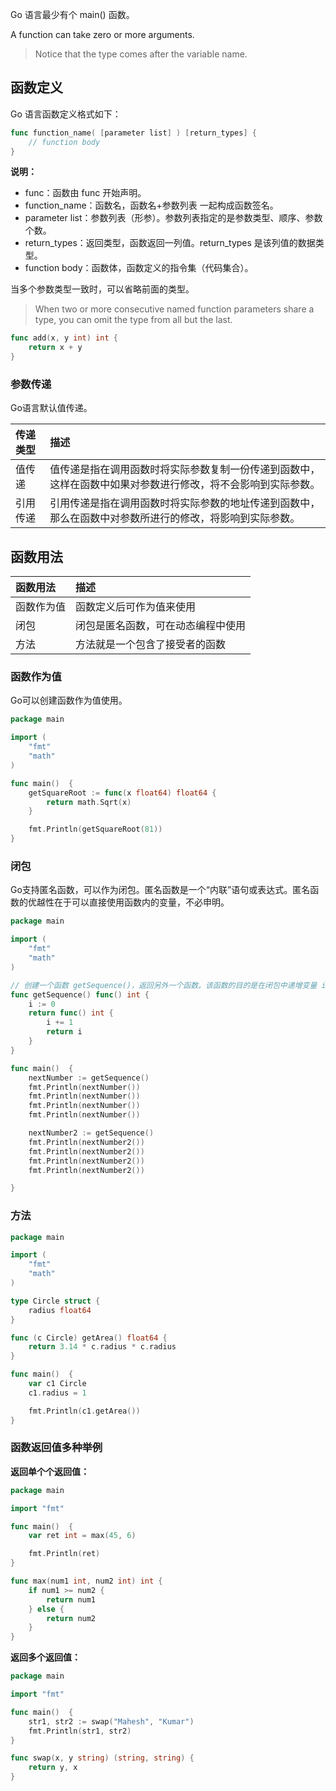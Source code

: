 Go 语言最少有个 main\(\) 函数。

A function can take zero or more arguments.

> Notice that the type comes after the variable name.

## 函数定义

Go 语言函数定义格式如下：

```go
func function_name( [parameter list] ) [return_types] {
    // function body
}
```

**说明：**

* func：函数由 func 开始声明。
* function\_name：函数名，函数名+参数列表 一起构成函数签名。
* parameter list：参数列表（形参）。参数列表指定的是参数类型、顺序、参数个数。
* return\_types：返回类型，函数返回一列值。return\_types 是该列值的数据类型。
* function body：函数体，函数定义的指令集（代码集合）。

当多个参数类型一致时，可以省略前面的类型。

> When two or more consecutive named function parameters share a type, you can omit the type from all but the last.

```go
func add(x, y int) int {
    return x + y
}
```

### 参数传递

Go语言默认值传递。

| 传递类型 | 描述 |
| :--- | :--- |
| 值传递 | 值传递是指在调用函数时将实际参数复制一份传递到函数中，这样在函数中如果对参数进行修改，将不会影响到实际参数。 |
| 引用传递 | 引用传递是指在调用函数时将实际参数的地址传递到函数中，那么在函数中对参数所进行的修改，将影响到实际参数。 |

## 函数用法

| 函数用法 | 描述 |
| :--- | :--- |
| 函数作为值 | 函数定义后可作为值来使用 |
| 闭包 | 闭包是匿名函数，可在动态编程中使用 |
| 方法 | 方法就是一个包含了接受者的函数 |

### 函数作为值

Go可以创建函数作为值使用。

```go
package main

import (
    "fmt"
    "math"
)

func main()  {
    getSquareRoot := func(x float64) float64 {
        return math.Sqrt(x)
    }

    fmt.Println(getSquareRoot(81))
}
```

### 闭包

Go支持匿名函数，可以作为闭包。匿名函数是一个“内联”语句或表达式。匿名函数的优越性在于可以直接使用函数内的变量，不必申明。

```go
package main

import (
    "fmt"
    "math"
)

// 创建一个函数 getSequence()，返回另外一个函数。该函数的目的是在闭包中递增变量 i。
func getSequence() func() int {
    i := 0
    return func() int {
        i += 1
        return i
    }
}

func main()  {
    nextNumber := getSequence()
    fmt.Println(nextNumber())
    fmt.Println(nextNumber())
    fmt.Println(nextNumber())
    fmt.Println(nextNumber())

    nextNumber2 := getSequence()
    fmt.Println(nextNumber2())
    fmt.Println(nextNumber2())
    fmt.Println(nextNumber2())
    fmt.Println(nextNumber2())

}
```

### 方法

```go
package main

import (
    "fmt"
    "math"
)

type Circle struct {
    radius float64
}

func (c Circle) getArea() float64 {
    return 3.14 * c.radius * c.radius
}

func main()  {
    var c1 Circle
    c1.radius = 1

    fmt.Println(c1.getArea())
}
```

### 函数返回值多种举例

**返回单个个返回值：**

```go
package main

import "fmt"

func main()  {
    var ret int = max(45, 6)

    fmt.Println(ret)
}

func max(num1 int, num2 int) int {
    if num1 >= num2 {
        return num1
    } else {
        return num2
    }
}
```

**返回多个返回值：**

```go
package main

import "fmt"

func main()  {
    str1, str2 := swap("Mahesh", "Kumar")
    fmt.Println(str1, str2)
}

func swap(x, y string) (string, string) {
    return y, x
}
```



